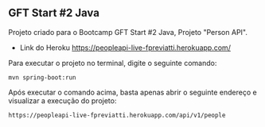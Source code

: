 ## GFT Start #2 Java

Projeto criado para o Bootcamp GFT Start #2 Java, Projeto "Person API".

- Link do Heroku https://peopleapi-live-fpreviatti.herokuapp.com/

Para executar o projeto no terminal, digite o seguinte comando:

```
mvn spring-boot:run 
```

Após executar o comando acima, basta apenas abrir o seguinte endereço e visualizar a execução do projeto:

```
https://peopleapi-live-fpreviatti.herokuapp.com/api/v1/people
```

